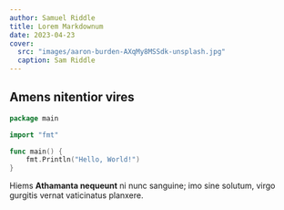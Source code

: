```yaml
---
author: Samuel Riddle
title: Lorem Markdownum
date: 2023-04-23
cover:
  src: "images/aaron-burden-AXqMy8MSSdk-unsplash.jpg"
  caption: Sam Riddle
---
```


## Amens nitentior vires
```go
package main

import "fmt"

func main() {
    fmt.Println("Hello, World!")
}
```

Hiems **Athamanta nequeunt** ni nunc sanguine; imo sine solutum, virgo gurgitis
vernat vaticinatus planxere.

